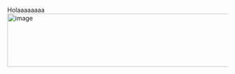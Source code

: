 Holaaaaaaaa
<img width="567" height="123" alt="image" src="https://github.com/user-attachments/assets/fb10a9d2-2dff-407b-84d1-1acc828d2c48" />
